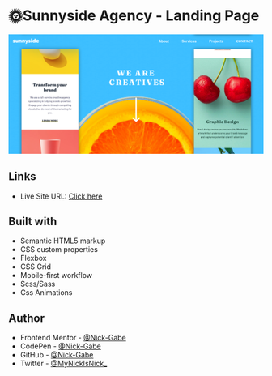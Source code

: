 # 🌞Sunnyside Agency - Landing Page
![Final version](./design/screenshot.png)

## Links

- Live Site URL: [Click here](https://your-live-site-url.com)

## Built with

- Semantic HTML5 markup
- CSS custom properties
- Flexbox
- CSS Grid
- Mobile-first workflow
- Scss/Sass
- Css Animations

## Author

- Frontend Mentor - [@Nick-Gabe](https://www.frontendmentor.io/profile/Nick-Gabe)
- CodePen - [@Nick-Gabe](https://codepen.io/nick-gabe)
- GitHub - [@Nick-Gabe](https://github.com/Nick-Gabe/)
- Twitter - [@MyNickIsNick_](https://www.twitter.com/MyNickIsNick_)